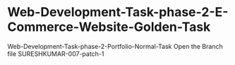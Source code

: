 # Web-Development-Task-phase-2-E-Commerce-Website-Golden-Task
Web-Development-Task-phase-2-Portfolio-Normal-Task
Open the Branch file SURESHKUMAR-007-patch-1

